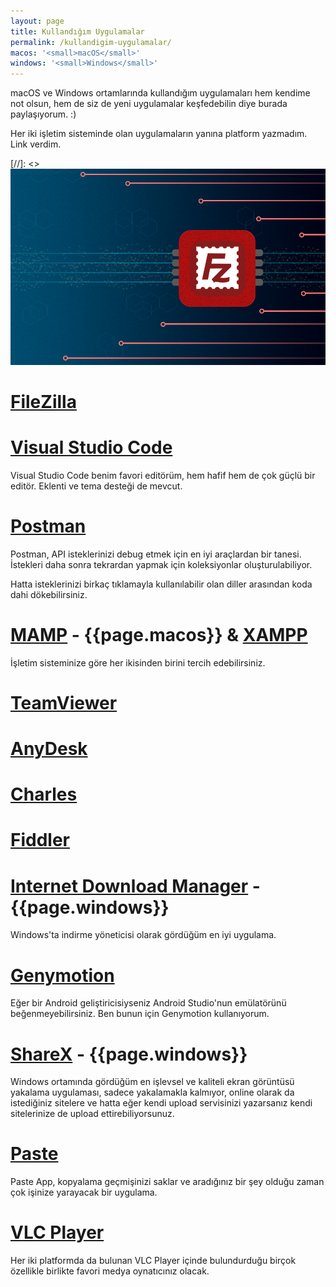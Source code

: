 ```yaml
---
layout: page
title: Kullandığım Uygulamalar
permalink: /kullandigim-uygulamalar/
macos: '<small>macOS</small>'
windows: '<small>Windows</small>'
---
```


macOS ve Windows ortamlarında kullandığım uygulamaları hem kendime not olsun, hem de siz de yeni uygulamalar keşfedebilin diye burada paylaşıyorum. :)

Her iki işletim sisteminde olan uygulamaların yanına platform yazmadım. Link verdim.

[//]: <> ![FileZilla](/images/filezilla.png)
# [FileZilla](https://filezilla-project.org/download.php)
# [Visual Studio Code](https://code.visualstudio.com/download)
Visual Studio Code benim favori editörüm, hem hafif hem de çok güçlü bir editör. Eklenti ve tema desteği de mevcut.
# [Postman](https://www.getpostman.com)
Postman, API isteklerinizi debug etmek için en iyi araçlardan bir tanesi. İstekleri daha sonra tekrardan yapmak için koleksiyonlar oluşturulabiliyor.

Hatta isteklerinizi birkaç tıklamayla kullanılabilir olan diller arasından koda dahi dökebilirsiniz.
# [MAMP](https://www.mamp.info/en/) - {{page.macos}} & [XAMPP](https://www.apachefriends.org/tr/index.html)
İşletim sisteminize göre her ikisinden birini tercih edebilirsiniz.
# [TeamViewer](https://www.teamviewer.com/tr/)
# [AnyDesk](https://anydesk.com/tr)
# [Charles](https://www.charlesproxy.com)
# [Fiddler](https://www.telerik.com/fiddler)
# [Internet Download Manager](https://www.internetdownloadmanager.com) - {{page.windows}}
Windows'ta indirme yöneticisi olarak gördüğüm en iyi uygulama.
# [Genymotion](https://www.genymotion.com)
Eğer bir Android geliştiricisiyseniz Android Studio'nun emülatörünü beğenmeyebilirsiniz. Ben bunun için Genymotion kullanıyorum.
# [ShareX](https://getsharex.com) - {{page.windows}}
Windows ortamında gördüğüm en işlevsel ve kaliteli ekran görüntüsü yakalama uygulaması, sadece yakalamakla kalmıyor, online olarak da istediğiniz sitelere ve hatta eğer kendi upload servisinizi yazarsanız kendi sitelerinize de upload ettirebiliyorsunuz.
# [Paste](https://pasteapp.me)
Paste App, kopyalama geçmişinizi saklar ve aradığınız bir şey olduğu zaman çok işinize yarayacak bir uygulama.
# [VLC Player](https://www.videolan.org/index.tr.html)
Her iki platformda da bulunan VLC Player içinde bulundurduğu birçok özellikle birlikte favori medya oynatıcınız olacak.